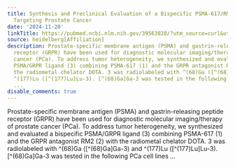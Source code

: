 ```yaml
---
title: Synthesis and Preclinical Evaluation of a Bispecific PSMA-617/RM2 Heterodimer
  Targeting Prostate Cancer
date: '2024-11-20'
linkTitle: https://pubmed.ncbi.nlm.nih.gov/39563828/?utm_source=curl&utm_medium=rss&utm_campaign=pubmed-2&utm_content=1FakS-2QOkCT8HsMOQP1bCRQ4YzyumYOmxmF0moLsQ3dFB1E9V&fc=20220326224207&ff=20241120172125&v=2.18.0.post9+e462414
source: heidelberg[Affiliation]
description: Prostate-specific membrane antigen (PSMA) and gastrin-releasing peptide
  receptor (GRPR) have been used for diagnostic molecular imaging/therapy of prostate
  cancer (PCa). To address tumor heterogeneity, we synthesized and evaluated a bispecific
  PSMA/GRPR ligand (3) combining PSMA-617 (1) and the GRPR antagonist RM2 (2) with
  the radiometal chelator DOTA. 3 was radiolabeled with ^(68)Ga ([^(68)Ga]Ga-3) and
  ^(177)Lu ([^(177)Lu]Lu-3). [^(68)Ga]Ga-3 was tested in the following PCa cell lines
  ...
disable_comments: true
---
```

Prostate-specific membrane antigen (PSMA) and gastrin-releasing peptide receptor (GRPR) have been used for diagnostic molecular imaging/therapy of prostate cancer (PCa). To address tumor heterogeneity, we synthesized and evaluated a bispecific PSMA/GRPR ligand (3) combining PSMA-617 (1) and the GRPR antagonist RM2 (2) with the radiometal chelator DOTA. 3 was radiolabeled with ^(68)Ga ([^(68)Ga]Ga-3) and ^(177)Lu ([^(177)Lu]Lu-3). [^(68)Ga]Ga-3 was tested in the following PCa cell lines ...